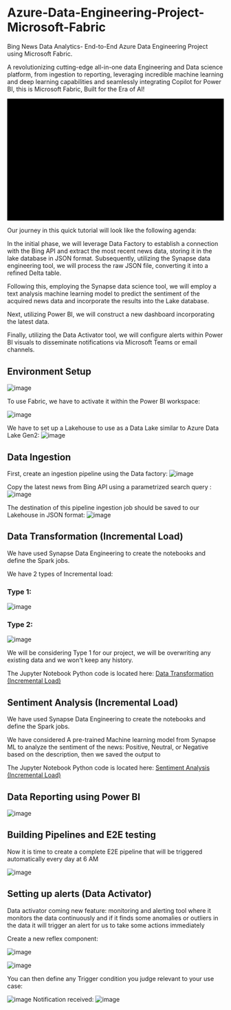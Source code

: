 # Azure-Data-Engineering-Project-Microsoft-Fabric
Bing News Data Analytics- End-to-End Azure Data Engineering Project using Microsoft Fabric.

A revolutionizing cutting-edge all-in-one data Engineering and Data science platform, from ingestion to reporting, leveraging incredible machine learning and deep learning capabilities and seamlessly integrating Copilot for Power BI, this is Microsoft Fabric, Built for the Era of AI!

<img src="https://github.com/ThamerAissaoui/Azure-Data-Engineering-Project-Microsoft-Fabric/blob/main/WORKFLOW.gif" align="center"/> 

Our journey in this quick tutorial will look like the following agenda:

In the initial phase, we will leverage Data Factory to establish a connection with the Bing API and extract the most recent news data, storing it in the lake database in JSON format. 
Subsequently, utilizing the Synapse data engineering tool, we will process the raw JSON file, converting it into a refined Delta table. 

Following this, employing the Synapse data science tool, we will employ a text analysis machine learning model to predict the sentiment of the acquired news data and incorporate the results into the Lake database. 

Next, utilizing Power BI, we will construct a new dashboard incorporating the latest data. 

Finally, utilizing the Data Activator tool, we will configure alerts within Power BI visuals to disseminate notifications via Microsoft Teams or email channels.

## Environment Setup
![image](https://github.com/ThamerAissaoui/Azure-Data-Engineering-Project-Microsoft-Fabric/assets/36975418/15b966bc-dd1b-4a2c-9cae-336590cc60b5)

To use Fabric, we have to activate it within the Power BI workspace:

![image](https://github.com/ThamerAissaoui/Azure-Data-Engineering-Project-Microsoft-Fabric/assets/36975418/ebade1bf-e9c5-43db-80a6-f8e445fda981)

We have to set up a Lakehouse to use as a Data Lake similar to Azure Data Lake Gen2:
![image](https://github.com/ThamerAissaoui/Azure-Data-Engineering-Project-Microsoft-Fabric/assets/36975418/562532ba-41fd-4fc6-8bf5-1f73568e3a6b)


## Data Ingestion

First, create an ingestion pipeline using the Data factory:
![image](https://github.com/ThamerAissaoui/Azure-Data-Engineering-Project-Microsoft-Fabric/assets/36975418/bb3e8d96-efcb-47d3-a57d-3b51cdb8c605)

Copy the latest news from Bing API using a parametrized search query :
![image](https://github.com/ThamerAissaoui/Azure-Data-Engineering-Project-Microsoft-Fabric/assets/36975418/71faf85a-b7d8-4172-98c1-81cca8d871b3)

The destination of this pipeline ingestion job should be saved to our Lakehouse in JSON format:
![image](https://github.com/ThamerAissaoui/Azure-Data-Engineering-Project-Microsoft-Fabric/assets/36975418/1aaf9254-ce1c-40e2-8fd9-83d57ef1e40e)

## Data Transformation (Incremental Load)

We have used Synapse Data Engineering to create the notebooks and define the Spark jobs.

We have 2 types of Incremental load:

### Type 1:
![image](https://github.com/ThamerAissaoui/Azure-Data-Engineering-Project-Microsoft-Fabric/assets/36975418/ae7fcfef-e034-450a-952e-9a34b688d45d)

### Type 2:

![image](https://github.com/ThamerAissaoui/Azure-Data-Engineering-Project-Microsoft-Fabric/assets/36975418/aa219ecb-88dc-4c8f-9a85-04cf6efc3692)

We will be considering Type 1 for our project, we will be overwriting any existing data and we won't keep any history.

The Jupyter Notebook Python code is located here: [Data Transformation (Incremental Load)](https://github.com/ThamerAissaoui/Azure-Data-Engineering-Project-Microsoft-Fabric/blob/main/Process_bing_news.ipynb)


## Sentiment Analysis (Incremental Load)

We have used Synapse Data Engineering to create the notebooks and define the Spark jobs.

We have considered A pre-trained Machine learning model from Synapse ML to analyze the sentiment of the news: Positive, Neutral, or Negative based on the description, then we saved the output to 

The Jupyter Notebook Python code is located here: [Sentiment Analysis (Incremental Load)](https://github.com/ThamerAissaoui/Azure-Data-Engineering-Project-Microsoft-Fabric/blob/main/news-sentiment-analysis.ipynb)

## Data Reporting using Power BI

![image](https://github.com/ThamerAissaoui/Azure-Data-Engineering-Project-Microsoft-Fabric/assets/36975418/c295132a-01a2-4bf5-8c93-d70e39b826e1)

## Building Pipelines and E2E testing
Now it is time to create a complete E2E pipeline that will be triggered automatically every day at 6 AM

![image](https://github.com/ThamerAissaoui/Azure-Data-Engineering-Project-Microsoft-Fabric/assets/36975418/b233601c-1e4b-4ee9-85ff-61f49a27b45b)


## Setting up alerts (Data Activator)

Data activator coming new feature: monitoring and alerting tool where it monitors the data continuously and if it finds some anomalies or outliers in the data it will trigger an alert for us to take some actions immediately

Create a new reflex component:

![image](https://github.com/ThamerAissaoui/Azure-Data-Engineering-Project-Microsoft-Fabric/assets/36975418/d2b18371-a87a-4267-8c55-84c0e2e19b8f)

![image](https://github.com/ThamerAissaoui/Azure-Data-Engineering-Project-Microsoft-Fabric/assets/36975418/37eed0ed-5303-4e26-a22f-463d07a82bed)

You can then define any Trigger condition you judge relevant to your use case:

![image](https://github.com/ThamerAissaoui/Azure-Data-Engineering-Project-Microsoft-Fabric/assets/36975418/95708da8-c37a-47c9-9729-a02e60bfc163)
Notification received:
![image](https://github.com/ThamerAissaoui/Azure-Data-Engineering-Project-Microsoft-Fabric/assets/36975418/449ef043-9bf8-46d2-a399-ebbd0935386a)





     



